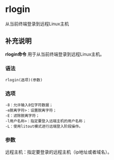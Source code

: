 rlogin
===

从当前终端登录到远程Linux主机

## 补充说明

**rlogin命令** 用于从当前终端登录到远程Linux主机。

### 语法  

```shell
rlogin(选项)(参数)
```

### 选项  

```shell
-8：允许输入8位字符数据；
-e脱离字符>：设置脱离字符；
-E：滤除脱离字符；
-l用户名称>：指定要登入远端主机的用户名称；
-L：使用litout模式进行远端登入阶段操作。
```

### 参数  

远程主机：指定要登录的远程主机（ip地址或者域名）。


<!-- Linux命令行搜索引擎：https://jaywcjlove.github.io/linux-command/ -->